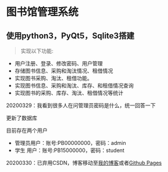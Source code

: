 # 图书馆管理系统

## 使用python3，PyQt5，Sqlite3搭建

> 实现以下功能:
- 用户注册、登录、修改密码、用户管理
- 存储图书信息、采购和淘汰情况、租借情况 
- 实现图书采购、淘汰、租借功能。 
- 实现图书信息、采购和淘汰、库存、和租借情况查询 
- 实现图书的采购、库存、淘汰、租借情况等统计

20200329：我看到很多人在问管理员密码是什么，统一回答一下

更新了数据库

目前存在两个用户
- 管理员用户：账号:PB00000000，密码：admin
- 学生  用户：账号:PB15000000，密码：student

20200330：已弃用CSDN，博客移动至[我的博客](http://blog.ycdxsb.cn/)或者[Github Pages](https://ycdxsb.github.io/)
